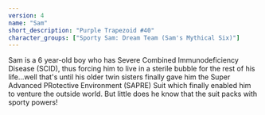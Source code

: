 ```yaml
---
version: 4
name: "Sam"
short_description: "Purple Trapezoid #40"
character_groups: ["Sporty Sam: Dream Team (Sam's Mythical Six)"]
---
```


Sam is a 6 year-old boy who has Severe Combined Immunodeficiency Disease (SCID), thus forcing him to live in a sterile bubble for the rest of his life...well that's until his older twin sisters finally gave him the Super Advanced PRotective Environment (SAPRE) Suit which finally enabled him to venture the outside world. But little does he know that the suit packs with sporty powers!